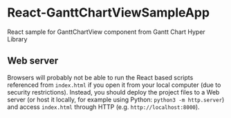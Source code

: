 # React-GanttChartViewSampleApp
React sample for GanttChartView component from Gantt Chart Hyper Library

## Web server
Browsers will probably not be able to run the React based scripts referenced from `index.html` if you open it from your local computer (due to security restrictions). Instead, you should deploy the project files to a Web server (or host it locally, for example using Python: `python3 -m http.server`) and access `index.html` through HTTP (e.g. `http://localhost:8000`).
